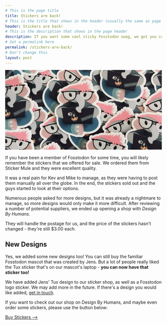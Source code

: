 ```yaml
---
# This is the page title
title: Stickers are back!
# This is the title that shows in the header (usually the same as page title)
header: Stickers are back!
# This is the description that shows in the page header
description: If you want some cool sticky Fosstodon swag, we got you covered.
# Set a permalink here
permalink: /stickers-are-back/
# Don't change this
layout: post
---
```


![Stickers](/assets/images/stickers.jpeg)

If you have been a member of Fosstodon for some time, you will likely remember the stickers that we offered for sale. We ordered them from Sticker Mule and they were excellent quality.

It was a real pain for Kev and Mike to manage, as they were having to post them manually all over the globe. In the end, the stickers sold out and the guys started to look at their options.

Numerous people asked for more designs, but it was already a nightmare to manage, so more designs would only make it more difficult. After reviewing a number of potential suppliers, we ended up opening a shop with *Design By Humans*.

They will handle the postage for us, and the price of the stickers hasn't changed - they're still $3.00 each.

## New Designs

Yes, we added some new designs too! You can still buy the familiar Fosstodon mascot that was created by Jens. But a lot of people really liked the Tux sticker that's on our mascot's laptop - **you can now have that sticker too!**

We have added Jens' Tux design to our sticker shop, as well as a Fosstodon logo sticker. We may add more in the future. If there's a design you would like added, [get in touch](/contact).

If you want to check out our shop on Design By Humans, and maybe even order some stickers, please use the button below:

<a class="button" target="blank" href="https://www.designbyhumans.com/shop/Fosstodon/">Buy Stickers --></a>
